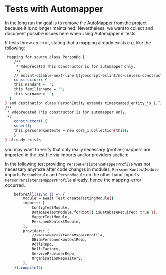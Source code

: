 # Tests with Automapper

In the long run the goal is to remove the AutoMapper from the project because it is no longer maintained.
Nevertheless, we want to collect and document possible issues here when using Automapper in tests.

If tests throw an error, stating that a mapping already exists e.g. like the following:
```bash
 Mapping for source class PersonDo {
    /**
     * @deprecated This constructor is for automapper only.
     */
    // eslint-disable-next-line @typescript-eslint/no-useless-constructor, @typescript-eslint/no-empty-function
    constructor() {
    this.mandant = '';
    this.familienname = '';
    this.vorname = '';
  }
} and destination class PersonEntity extends timestamped_entity_js_1.TimestampedEntity {
/**
 * @deprecated This constructor is for automapper only.
 */
    constructor() {
    super();
    this.personenKontexte = new core_1.Collection(this);
    }
} already exists
```
you may want to verify that only really necessary (profile-)mappers are imported in the test file via imports and/or providers section:

In the following test providing `PersonPersistenceMapperProfile` was not necessary anymore after code changes in modules,
`PersonenKontextModule` imports `PersonModule` and `PersonModule` on the other hand imports `PersonPersistenceMapperProfile` already, hence
the mapping-error occurred.

```bash
    beforeAll(async () => {
        module = await Test.createTestingModule({
        imports: [
            ConfigTestModule,
            DatabaseTestModule.forRoot({ isDatabaseRequired: true }),
            MapperTestModule,
            PersonenKontextModule,
        ],
        providers: [
            //PersonPersistenceMapperProfile,
            DBiamPersonenkontextRepo,
            RolleRepo,
            RolleFactory,
            ServiceProviderRepo,
            OrganisationRepository,
        ],
    }).compile();
```
